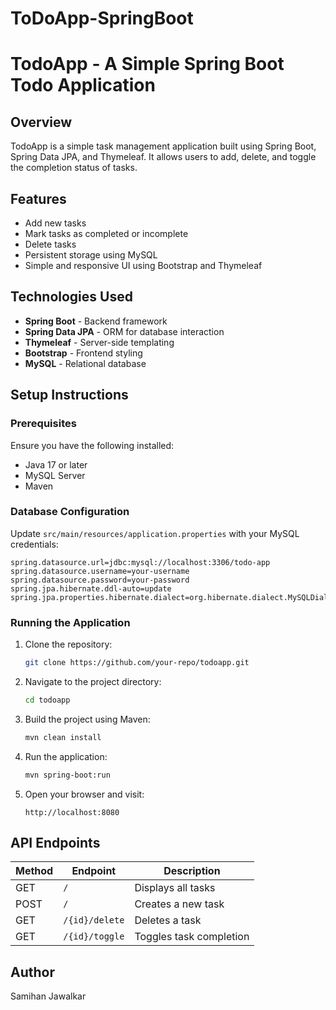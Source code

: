 # ToDoApp-SpringBoot

# TodoApp - A Simple Spring Boot Todo Application

## Overview
TodoApp is a simple task management application built using Spring Boot, Spring Data JPA, and Thymeleaf. It allows users to add, delete, and toggle the completion status of tasks.

## Features
- Add new tasks
- Mark tasks as completed or incomplete
- Delete tasks
- Persistent storage using MySQL
- Simple and responsive UI using Bootstrap and Thymeleaf

## Technologies Used
- **Spring Boot** - Backend framework
- **Spring Data JPA** - ORM for database interaction
- **Thymeleaf** - Server-side templating
- **Bootstrap** - Frontend styling
- **MySQL** - Relational database



## Setup Instructions
### Prerequisites
Ensure you have the following installed:
- Java 17 or later
- MySQL Server
- Maven

### Database Configuration
Update `src/main/resources/application.properties` with your MySQL credentials:
```properties
spring.datasource.url=jdbc:mysql://localhost:3306/todo-app
spring.datasource.username=your-username
spring.datasource.password=your-password
spring.jpa.hibernate.ddl-auto=update
spring.jpa.properties.hibernate.dialect=org.hibernate.dialect.MySQLDialect
```

### Running the Application
1. Clone the repository:
   ```sh
   git clone https://github.com/your-repo/todoapp.git
   ```
2. Navigate to the project directory:
   ```sh
   cd todoapp
   ```
3. Build the project using Maven:
   ```sh
   mvn clean install
   ```
4. Run the application:
   ```sh
   mvn spring-boot:run
   ```
5. Open your browser and visit:
   ```
   http://localhost:8080
   ```

## API Endpoints
| Method | Endpoint         | Description                  |
|--------|-----------------|------------------------------|
| GET    | `/`             | Displays all tasks          |
| POST   | `/`             | Creates a new task          |
| GET    | `/{id}/delete`  | Deletes a task              |
| GET    | `/{id}/toggle`  | Toggles task completion     |


## Author
Samihan Jawalkar

